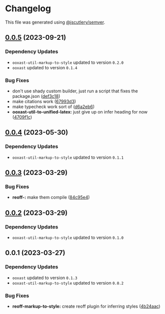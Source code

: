 # Changelog

This file was generated using [@jscutlery/semver](https://github.com/jscutlery/semver).

## [0.0.5](https://github.com/TrialAndErrorOrg/parsers/compare/reoff-markup-to-style-0.0.4...reoff-markup-to-style-0.0.5) (2023-09-21)

### Dependency Updates

* `ooxast-util-markup-to-style` updated to version `0.2.0`
* `ooxast` updated to version `0.1.4`

### Bug Fixes

* don't use shady custom builder, just run a script that fixes the package.json ([def3c18](https://github.com/TrialAndErrorOrg/parsers/commit/def3c1844ae0a0d547de2b0a01689a302b58ab61))
* make citations work ([67993d3](https://github.com/TrialAndErrorOrg/parsers/commit/67993d33150e05024be7e8df676e59d4cd9c57b1))
* make typecheck work sort of ([d6a2eb6](https://github.com/TrialAndErrorOrg/parsers/commit/d6a2eb690a06d376043309f8bea6f418a4ff16ec))
* **ooxast-util-to-unified-latex:** just give up on infer heading for now ([4709f1c](https://github.com/TrialAndErrorOrg/parsers/commit/4709f1cbe5fe8bb3e6fbc3ade8f5c92c8c71afb1))

## [0.0.4](https://github.com/TrialAndErrorOrg/parsers/compare/reoff-markup-to-style-0.0.3...reoff-markup-to-style-0.0.4) (2023-05-30)

### Dependency Updates

* `ooxast-util-markup-to-style` updated to version `0.1.1`
## [0.0.3](https://github.com/TrialAndErrorOrg/parsers/compare/reoff-markup-to-style-0.0.2...reoff-markup-to-style-0.0.3) (2023-03-29)


### Bug Fixes

* **reoff-:** make them compile ([84c95e4](https://github.com/TrialAndErrorOrg/parsers/commit/84c95e4ced2556b03d3fa61fabebba7439a57029))

## [0.0.2](https://github.com/TrialAndErrorOrg/parsers/compare/reoff-markup-to-style-0.0.1...reoff-markup-to-style-0.0.2) (2023-03-29)

### Dependency Updates

* `ooxast-util-markup-to-style` updated to version `0.1.0`
## 0.0.1 (2023-03-27)

### Dependency Updates

* `ooxast` updated to version `0.1.3`
* `ooxast-util-markup-to-style` updated to version `0.0.2`

### Bug Fixes

* **reoff-markup-to-style:** create reoff plugin for inferring styles ([4b24aac](https://github.com/TrialAndErrorOrg/parsers/commit/4b24aac3d139d769fdd4958aa903bb0a18f98abf))
